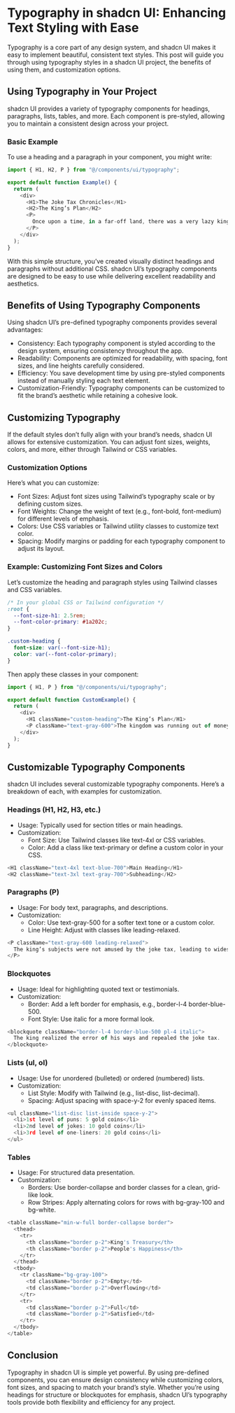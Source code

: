 # Typography in shadcn UI: Enhancing Text Styling with Ease

Typography is a core part of any design system, and shadcn UI makes it easy to implement beautiful, consistent text styles. This post will guide you through using typography styles in a shadcn UI project, the benefits of using them, and customization options.

## Using Typography in Your Project

shadcn UI provides a variety of typography components for headings, paragraphs, lists, tables, and more. Each component is pre-styled, allowing you to maintain a consistent design across your project.

### Basic Example

To use a heading and a paragraph in your component, you might write:

```typescript
import { H1, H2, P } from "@/components/ui/typography";

export default function Example() {
  return (
    <div>
      <H1>The Joke Tax Chronicles</H1>
      <H2>The King’s Plan</H2>
      <P>
        Once upon a time, in a far-off land, there was a very lazy king who spent all day lounging on his throne.
      </P>
    </div>
  );
}
```

With this simple structure, you’ve created visually distinct headings and paragraphs without additional CSS. shadcn UI’s typography components are designed to be easy to use while delivering excellent readability and aesthetics.

## Benefits of Using Typography Components

Using shadcn UI’s pre-defined typography components provides several advantages:

- Consistency: Each typography component is styled according to the design system, ensuring consistency throughout the app.
- Readability: Components are optimized for readability, with spacing, font sizes, and line heights carefully considered.
- Efficiency: You save development time by using pre-styled components instead of manually styling each text element.
- Customization-Friendly: Typography components can be customized to fit the brand’s aesthetic while retaining a cohesive look.


## Customizing Typography

If the default styles don’t fully align with your brand’s needs, shadcn UI allows for extensive customization. You can adjust font sizes, weights, colors, and more, either through Tailwind or CSS variables.

### Customization Options

Here’s what you can customize:

- Font Sizes: Adjust font sizes using Tailwind’s typography scale or by defining custom sizes.
- Font Weights: Change the weight of text (e.g., font-bold, font-medium) for different levels of emphasis.
- Colors: Use CSS variables or Tailwind utility classes to customize text color.
- Spacing: Modify margins or padding for each typography component to adjust its layout.

### Example: Customizing Font Sizes and Colors

Let’s customize the heading and paragraph styles using Tailwind classes and CSS variables.

```css
/* In your global CSS or Tailwind configuration */
:root {
  --font-size-h1: 2.5rem;
  --font-color-primary: #1a202c;
}

.custom-heading {
  font-size: var(--font-size-h1);
  color: var(--font-color-primary);
}
```

Then apply these classes in your component:

```typescript
import { H1, P } from "@/components/ui/typography";

export default function CustomExample() {
  return (
    <div>
      <H1 className="custom-heading">The King’s Plan</H1>
      <P className="text-gray-600">The kingdom was running out of money, and the king devised a joke tax.</P>
    </div>
  );
}
```

## Customizable Typography Components

shadcn UI includes several customizable typography components. Here’s a breakdown of each, with examples for customization.

### Headings (H1, H2, H3, etc.)

- Usage: Typically used for section titles or main headings.
- Customization:
  - Font Size: Use Tailwind classes like text-4xl or CSS variables.
  - Color: Add a class like text-primary or define a custom color in your CSS.

```typescript
<H1 className="text-4xl text-blue-700">Main Heading</H1>
<H2 className="text-3xl text-gray-700">Subheading</H2>
```

### Paragraphs (P)

- Usage: For body text, paragraphs, and descriptions.
- Customization:
  - Color: Use text-gray-500 for a softer text tone or a custom color.
  - Line Height: Adjust with classes like leading-relaxed.

```typescript
<P className="text-gray-600 leading-relaxed">
  The king’s subjects were not amused by the joke tax, leading to widespread discontent.
</P>
```

### Blockquotes

- Usage: Ideal for highlighting quoted text or testimonials.
- Customization:
  - Border: Add a left border for emphasis, e.g., border-l-4 border-blue-500.
  - Font Style: Use italic for a more formal look.

```typescript
<blockquote className="border-l-4 border-blue-500 pl-4 italic">
  The king realized the error of his ways and repealed the joke tax.
</blockquote>
```

### Lists (ul, ol)
- Usage: Use for unordered (bulleted) or ordered (numbered) lists.
- Customization:
  - List Style: Modify with Tailwind (e.g., list-disc, list-decimal).
  - Spacing: Adjust spacing with space-y-2 for evenly spaced items.

```typescript
<ul className="list-disc list-inside space-y-2">
  <li>1st level of puns: 5 gold coins</li>
  <li>2nd level of jokes: 10 gold coins</li>
  <li>3rd level of one-liners: 20 gold coins</li>
</ul>
```

### Tables

- Usage: For structured data presentation.
- Customization:
  - Borders: Use border-collapse and border classes for a clean, grid-like look.
  - Row Stripes: Apply alternating colors for rows with bg-gray-100 and bg-white.

```typescript
<table className="min-w-full border-collapse border">
  <thead>
    <tr>
      <th className="border p-2">King's Treasury</th>
      <th className="border p-2">People's Happiness</th>
    </tr>
  </thead>
  <tbody>
    <tr className="bg-gray-100">
      <td className="border p-2">Empty</td>
      <td className="border p-2">Overflowing</td>
    </tr>
    <tr>
      <td className="border p-2">Full</td>
      <td className="border p-2">Satisfied</td>
    </tr>
  </tbody>
</table>
```

## Conclusion

Typography in shadcn UI is simple yet powerful. By using pre-defined components, you can ensure design consistency while customizing colors, font sizes, and spacing to match your brand’s style. Whether you’re using headings for structure or blockquotes for emphasis, shadcn UI’s typography tools provide both flexibility and efficiency for any project.








